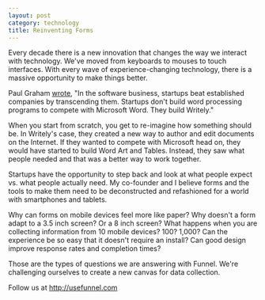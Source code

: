 ```yaml
---
layout: post
category: technology
title: Reinventing Forms
---
```


Every decade there is a new innovation that changes the way we interact with technology. We've moved from keyboards to mouses to touch interfaces. With every wave of experience-changing technology, there is a massive opportunity to    make things better.

Paul Graham  [wrote](http://www.paulgraham.com/softwarepatents.html), "In the software business, startups beat established companies by transcending them. Startups don't build word processing programs to compete with Microsoft Word. They build Writely."

When you start from scratch, you get to re-imagine how something should be. In Writely's case, they created a new way to author and edit documents on the Internet. If they wanted to compete with Microsoft head on, they would have started to build Word Art and Tables. Instead, they saw what people needed and that was a better way to work together.

Startups have the opportunity to step back and look at what people expect vs. what people actually need. My co-founder and I believe forms and the tools to make them need to be deconstructed and refashioned for a world with smartphones and tablets.

Why can forms on mobile devices feel more like paper? Why doesn't a form adapt to a 3.5 inch screen? Or a 8 inch screen? What happens when you are collecting information from 10 mobile devices? 100? 1,000? Can the experience be so easy that it doesn't require an install? Can good design improve response rates and completion times?

Those are the types of questions we are answering with Funnel. We're challenging ourselves to create a new canvas for data collection.

Follow us at http://usefunnel.com

